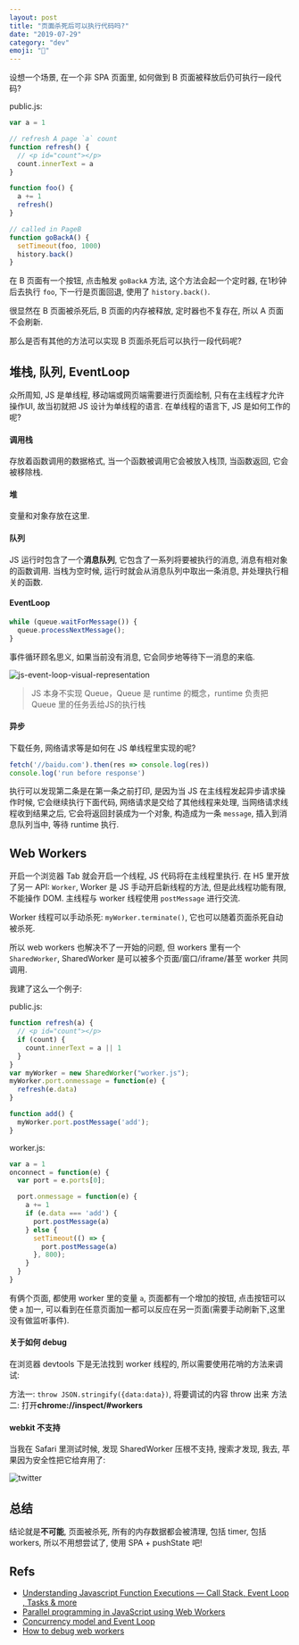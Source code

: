 ```yaml
---
layout: post
title: "页面杀死后可以执行代码吗?"
date: "2019-07-29"
category: "dev"
emoji: "🥊"
---
```


设想一个场景, 在一个非 SPA 页面里, 如何做到 B 页面被释放后仍可执行一段代码?

public.js:

```javascript
var a = 1

// refresh A page `a` count
function refresh() {
  // <p id="count"></p>
  count.innerText = a
}

function foo() {
  a += 1
  refresh()
}

// called in PageB
function goBackA() {
  setTimeout(foo, 1000)
  history.back()
}
```

在 B 页面有一个按钮, 点击触发 `goBackA` 方法, 这个方法会起一个定时器, 在1秒钟后去执行 `foo`, 下一行是页面回退, 使用了 `history.back()`.

很显然在 B 页面被杀死后, B 页面的内存被释放, 定时器也不复存在, 所以 A 页面不会刷新.

那么是否有其他的方法可以实现 B 页面杀死后可以执行一段代码呢?

## 堆栈, 队列, EventLoop

众所周知, JS 是单线程, 移动端或网页端需要进行页面绘制, 只有在主线程才允许操作UI, 故当初就把 JS 设计为单线程的语言. 在单线程的语言下, JS 是如何工作的呢?

#### 调用栈

存放着函数调用的数据格式, 当一个函数被调用它会被放入栈顶, 当函数返回, 它会被移除栈.

#### 堆

变量和对象存放在这里.

#### 队列

JS 运行时包含了一个**消息队列**, 它包含了一系列将要被执行的消息, 消息有相对象的函数调用.
当栈为空时候, 运行时就会从消息队列中取出一条消息, 并处理执行相关的函数.


#### EventLoop

```javascript
while (queue.waitForMessage()) {
  queue.processNextMessage();
}
```

事件循环顾名思义, 如果当前没有消息, 它会同步地等待下一消息的来临.

![js-event-loop-visual-representation](js-event-loop-visual-representation.png)

> JS 本身不实现 Queue，Queue 是 runtime 的概念，runtime 负责把 Queue 里的任务丢给JS的执行栈

#### 异步

下载任务, 网络请求等是如何在 JS 单线程里实现的呢?

```javascript
fetch('//baidu.com').then(res => console.log(res))
console.log('run before response')
```

执行可以发现第二条是在第一条之前打印, 是因为当 JS 在主线程发起异步请求操作时候, 它会继续执行下面代码, 网络请求是交给了其他线程来处理, 当网络请求线程收到结果之后, 它会将返回封装成为一个对象, 构造成为一条 `message`, 插入到消息队列当中, 等待 runtime 执行.

## Web Workers

开启一个浏览器 Tab 就会开启一个线程, JS 代码将在主线程里执行.
在 H5 里开放了另一 API: `Worker`, Worker 是 JS 手动开启新线程的方法, 但是此线程功能有限, 不能操作 DOM.
主线程与 worker 线程使用 `postMessage` 进行交流.

Worker 线程可以手动杀死: `myWorker.terminate()`, 它也可以随着页面杀死自动被杀死.

所以 web workers 也解决不了一开始的问题, 但 workers 里有一个 `SharedWorker`, SharedWorker 是可以被多个页面/窗口/iframe/甚至 worker 共同调用.

我建了这么一个例子:

public.js:

```javascript
function refresh(a) {
  // <p id="count"></p>
  if (count) {
    count.innerText = a || 1
  }
}
var myWorker = new SharedWorker("worker.js");
myWorker.port.onmessage = function(e) {
  refresh(e.data)
}

function add() {
  myWorker.port.postMessage('add');
}
```

worker.js:

```javascript
var a = 1
onconnect = function(e) {
  var port = e.ports[0];

  port.onmessage = function(e) {
    a += 1
    if (e.data === 'add') {
      port.postMessage(a)
    } else {
      setTimeout(() => {
        port.postMessage(a)
      }, 800);
    }
  }
}
```

有俩个页面, 都使用 worker 里的变量 `a`, 页面都有一个增加的按钮, 点击按钮可以使 `a` 加一, 可以看到在任意页面加一都可以反应在另一页面(需要手动刷新下,这里没有做监听事件).

#### 关于如何 debug

在浏览器 devtools 下是无法找到 worker 线程的, 所以需要使用花哨的方法来调试:

方法一: `throw JSON.stringify({data:data})`, 将要调试的内容 throw 出来
方法二: 打开**chrome://inspect/#workers**

#### webkit 不支持

当我在 Safari 里测试时候, 发现 SharedWorker 压根不支持, 搜索才发现, 我去, 苹果因为安全性把它给弃用了:

![twitter](twitter.png)


## 总结

结论就是**不可能**, 页面被杀死, 所有的内存数据都会被清理, 包括 timer, 包括 workers, 所以不用想尝试了, 使用 SPA + pushState 吧!

## Refs

- [Understanding Javascript Function Executions — Call Stack, Event Loop , Tasks & more](https://medium.com/@gaurav.pandvia/understanding-javascript-function-executions-tasks-event-loop-call-stack-more-part-1-5683dea1f5ec)
- [Parallel programming in JavaScript using Web Workers](https://itnext.io/achieving-parallelism-in-javascript-using-web-workers-8f921f2d26db)
- [Concurrency model and Event Loop](https://developer.mozilla.org/en-US/docs/Web/JavaScript/EventLoop)
- [How to debug web workers](https://stackoverflow.com/questions/2323778/how-to-debug-web-workers)
